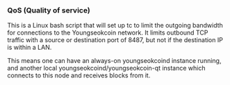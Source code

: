 ### QoS (Quality of service) ###

This is a Linux bash script that will set up tc to limit the outgoing bandwidth for connections to the Youngseokcoin network. It limits outbound TCP traffic with a source or destination port of 8487, but not if the destination IP is within a LAN.

This means one can have an always-on youngseokcoind instance running, and another local youngseokcoind/youngseokcoin-qt instance which connects to this node and receives blocks from it.
